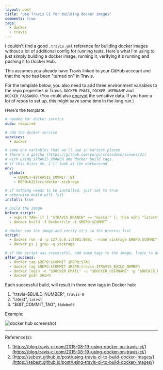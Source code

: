 ```yaml
---
layout: post
title: "Use Travis CI for building docker images"
comments: true
tags: 
  - docker
  - travis
---
```


I couldn't find a good `.travis.yml` reference for building docker images without a lot of additional config for running tests.  Here's what I'm using to just simply building a docker image, running it, verifying it's running and pushing it to Docker Hub.
<!--more-->

This assumes you already have Travis linked to your GitHub account and that the repo has been "turned on" in Travis.

For the template below, you also need to add three environment variables to the repo properties in Travis: `DOCKER_EMAIL`, `DOCKER_USERNAME` and `DOCKER_PASSWORD`.  (You could also [encrypt](https://docs.travis-ci.com/user/encryption-keys/) the sensitive data.  If you have a lot of repos to set up, this might save some time in the long run.)

Here's the template:

~~~ yaml
# needed for docker service
sudo: required

# add the docker service
services:
  - docker

# some env variables that we'll use in various places
# there's a gotcha (https://github.com/yarpc/crossdock/issues/31) 
# with using $TRAVIS_BRANCH and docker build tags.  
# if this bites me, i'll look at the workaround
env:
  global:
    - COMMIT=${TRAVIS_COMMIT::8}
    - REPO=b225ccc/docker-sickrage

# if nothing needs to be installed, just set to true
# otherwise build will fail
install: true

# build the image
before_script:
  - export TAG=`if [ "$TRAVIS_BRANCH" == "master" ]; then echo "latest"; else echo $TRAVIS_BRANCH ; fi`
  - docker build -f Dockerfile -t $REPO:$COMMIT .

# docker run the image and verify it's in the process list
script:
  - docker run -d -p 127.0.0.1:8081:8081 --name sickrage $REPO:$COMMIT
  - docker ps | grep -q sickrage

# if the script was successful, add some tags to the image, login to docker and then push it
after_success:
  - docker tag $REPO:$COMMIT $REPO:$TAG
  - docker tag $REPO:$COMMIT $REPO:travis-$TRAVIS_BUILD_NUMBER
  - docker login -e "$DOCKER_EMAIL" -u "$DOCKER_USERNAME" -p "$DOCKER_PASSWORD"
  - docker push $REPO
~~~

Each successful build, will result in three new tags in Docker hub:

1. "travis-$BUILD_NUMBER", `travis-8`
2. "latest", `latest`
3. "$GIT\_COMMIT_TAG", `f6debe03`

Example:

  ![docker hub screenshot](/img/2016-06-14-2.png)

---

Reference(s):

1. [https://blog.travis-ci.com/2015-08-19-using-docker-on-travis-ci/](https://blog.travis-ci.com/2015-08-19-using-docker-on-travis-ci/)
2. [https://sebest.github.io/post/using-travis-ci-to-build-docker-images/](https://sebest.github.io/post/using-travis-ci-to-build-docker-images/)

